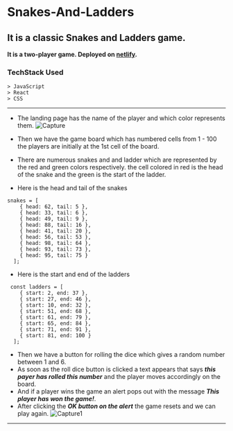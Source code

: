 # Snakes-And-Ladders

## It is a classic Snakes and Ladders game.

**It is a two-player game. Deployed on [netlify](https://inquisitive-genie-d10b81.netlify.app/).**

### TechStack Used

```
> JavaScript
> React
> CSS
```

***

- The landing page has the name of the player and which color represents them.
  ![Capture](https://github.com/Aditya-Choudhary0/Snakes-And-Ladders/assets/113030961/966fa794-e28b-483a-941c-5e0ec5503b57)
 
- Then we have the game board which has numbered cells from 1 - 100 the players are initially at the 1st cell of the board.
- There are numerous snakes and and ladder which are represented by the red and green colors respectively. the cell colored in red is the head of the snake and the green is the start of the ladder.
* Here is the head and tail of the snakes
```
snakes = [
    { head: 62, tail: 5 },
    { head: 33, tail: 6 },
    { head: 49, tail: 9 },
    { head: 88, tail: 16 },
    { head: 41, tail: 20 },
    { head: 56, tail: 53 },
    { head: 98, tail: 64 },
    { head: 93, tail: 73 },
    { head: 95, tail: 75 }
  ];
```
- Here is the start and end of the ladders
```
 const ladders = [
    { start: 2, end: 37 },
    { start: 27, end: 46 },
    { start: 10, end: 32 },
    { start: 51, end: 68 },
    { start: 61, end: 79 },
    { start: 65, end: 84 },
    { start: 71, end: 91 },
    { start: 81, end: 100 }
  ];
```
- Then we have a button for rolling the dice which gives a random number between 1 and 6.
- As soon as the roll dice button is clicked a text appears that says ***this payer has rolled this number*** and the player moves accordingly on the board.
- And if a player wins the game an alert pops out with the message ***This player has won the game!***.
- After clicking the ***OK button on the alert*** the game resets and we can play again.
 ![Capture1](https://github.com/Aditya-Choudhary0/Snakes-And-Ladders/assets/113030961/44ce82c9-f137-4623-b73f-c8cabbc88e17)

***
